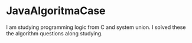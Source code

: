# JavaAlgoritmaCase
 
 I am studying programming logic from C and system union. 
 I solved these the algorithm questions along studying.

